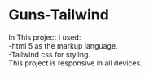 # Guns-Tailwind
In This project I used:\
-html 5 as the markup language.\
-Tailwind css for styling.\
This project is responsive in all devices.
